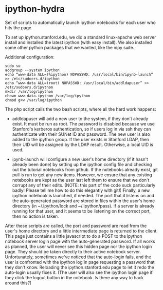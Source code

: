 ipython-hydra
=============

Set of scripts to automatically launch ipython notebooks for each user who hits the page.

To set up ipython.stanford.edu, we did a standard linux-apache web server install and installed the latest ipython (with easy install). We also installed some other python packages that we wanted, like the nipy suite.

Additional configuration:

    sudo su
    addgroup --system ipython
    echo “www-data ALL=(%ipython) NOPASSWD: /usr/local/bin/ipynb-launch” >> /etc/sudoers.d/ipython
    echo “www-data ALL=(root) NOPASSWD: /usr/local/bin/addldapuser” >> /etc/sudoers.d/ipython
    mkdir /var/log/ipython
    chown www-data.ipython /var/log/ipython
    chmod g+w /var/log/ipython

The php script calls the two bash scripts, where all the hard work happens:
 * addldapuser will add a new user to the system, if they don't already exist. It must be run as root. The password is disabled because we use Stanford's kerberos authentication, so if users log in via ssh they can authenticate with their SUNet ID and password. The new user is also added to the ipython group. If the user exists in Stanford LDAP, then their UID will be assigned by the LDAP result. Otherwise, a local UID is used. 
 
 * ipynb-launch will configure a new user's home directory (if it hasn't already been done) by setting up the ipython config file and checking out the tutorial notebooks from github. If the notebooks already exist, git pull is run to get any new items. However, we ensure that any existing notebooks are kept as the user last left them to ensure that we don't corrupt any of their edits. (NOTE: this part of the code suck particularly badly! Please tell me how to do this elegantly with git!) Finally, a new ipython notebook is launched, if needed. The port that it listens on and the auto-generated password are stored in files within the user's home directory (in ~/.ipython/lock and ~/.ipython/pass). If a server is already running for that user, and it seems to be listening on the correct port, then no action is taken.

After these scripts are called, the port and password are read from the user's home directory and a little intermediate page is returned to the client. This page just contains a little javascript to do a POST to the ipython notebook server login page with the auto-generated password. If all works as planned, the user will never see this hidden page nor the ipython login page. They should be taken directly to their active notebook server. Unfortunately, sometimes we've noticed that the auto-login fails, and the user is confronted with the ipython log in page requesting a password that they don't know. Reloading the ipython.stanford.edu page to let it redo the auto-login usually fixes it. (The user will also see the ipython login page if they click the logout button in the notebook. Is there any way to hack around this?)



